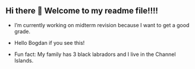 ## Hi there 👋 Welcome to my readme file!!!!


-  I’m currently working on midterm revision because I want to get a good grade.
-  Hello Bogdan if you see this!

- Fun fact: My family has 3 black labradors and I live in the Channel Islands.


